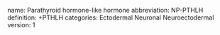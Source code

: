 name: Parathyroid hormone-like hormone
abbreviation: NP-PTHLH
definition: +PTHLH
categories: Ectodermal Neuronal Neuroectodermal
version: 1
